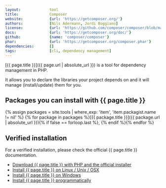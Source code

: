 ```yaml
---
layout:             tool
title:              Composer
website:            {url: 'https://getcomposer.org/'} 
authors:            [Nils Adermann, Jordi Boggiano]
license:            {url: 'https://github.com/composer/composer/blob/master/LICENSE', label: 'MIT License'} 
docs:               {url: 'https://getcomposer.org/doc/'} 
github:             {name: 'composer/composer'} 
phar:               {url: 'https://getcomposer.org/composer.phar'}
dependencies:       []
tags:               [cli, dependency management]
---
```


[{{ page.title }}]({{ page.url | absolute_url }}) is a tool for dependency management in PHP.

It allows you to declare the libraries your project depends on and it will manage (install/update) them for you. 

<!--more--> 

## Packages you can install with {{ page.title }}

{% assign packages = site.tools | where_exp: 'item', 'item.packagist.name != nil' %}
{% for package in packages %}[{{ package.title }}]({{ package.url | absolute_url }}){% if false == forloop.last %}, {% endif %}{% endfor %}

## Verified installation

For a verified installation, please check the official {{ page.title }} documentation.

- [Download {{ page.title }} with PHP and the official installer](https://getcomposer.org/download/) 
- [Install {{ page.title }} on Linux / Unix / OSX](https://getcomposer.org/doc/00-intro.md#installation-linux-unix-osx)
- [Install {{ page.title }} on Windows](https://getcomposer.org/doc/00-intro.md#installation-windows)
- [Install {{ page.title }} programmatically](https://getcomposer.org/doc/faqs/how-to-install-composer-programmatically.md)
